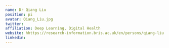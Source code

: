 ```yaml
---
name: Dr Qiang Liu
position: pi
avatar: Qiang_Liu.jpg
twitter: 
affiliation: Deep Learning, Digital Health
website: hhttps://research-information.bris.ac.uk/en/persons/qiang-liu
linkedin: 
---
```

